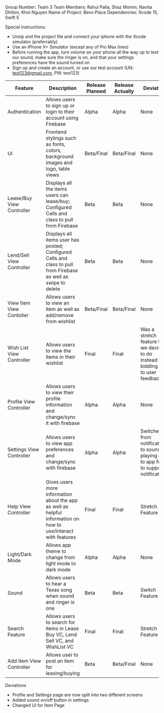 Group Number: Team 3
Team Members: Rahul Palla, Shaz Momin, Navita Dhillon, Khoi Nguyen
Name of Project: Bevo Place
Dependencies: Xcode 15, Swift 5

Special Instructions:
- Unzip and the project file and connect your iphone with the Xcode simulator (preferrably)
- Use an iPhone X+ Simulator (except any of Pro Max lines)
- Before running the app, turn volume on your phone all the way up to test our sound, make sure the ringer is on, and that your settings preferences have the sound turned on
- Sign up and create an account, or use our test account (UN: test123@gmail.com, PW: test123)




| Feature | Description | Release Planned | Release Actually | Deviation | Who/Percentage worked on |
| ------------- | ------------- | ------------- |  ------------- |  ------------- |  ------------- |
| Authentication  | Allows users to sign up or login to their account using Firebase  | Alpha |  Alpha  |  None |  Rahul (100%)  |
| UI  | Frontend stylings such as fonts, colors, background images and logo, table views | Beta/Final  |  Beta/Final  |  None  |  Rahul (20%), Navita (40%), Shaz (20%), Khoi (20%)  |
| Lease/Buy View Controller | Displays all the items users can lease/buy; Configured Cells and class to pull from Firebase | Beta  |  Beta  |  None  |  Shaz (70%), Rahul (30%)  |
| Lend/Sell View Controller | Displays all items user has posted; Configured Cells and class to pull from Firebase as well as swipe to delete  | Beta  |  Beta |  None  |  Navita (60%), Shaz (20%), Rahul (20%)  |
| View Item View Contoller  | Allows users to view an item as well as add/remove from wishlist  | Beta/Final  |  Beta/Final  |  None  |  Rahul (70%), Navita (30%) |
| Wish List View Controller  | Allows users to view the items in their wishlist | Final |  Final  |  Was a stretch feature that we decided to do instead of bidding due to user feedback |  Rahul (80%), Navita (20%) |
| Profile View Controller  | Allows users to view their profile information and change/sync it with firebase | Alpha  |  Alpha  |  None  |  Navita (80%), Rahul (20%)  |
| Settings View Controller  | Allows users to view app preferences and change/sync with firebase | Alpha  |  Alpha  |  Switched from notifications to sounds playing due to app fees to support notifications  | Khoi (100%)  |
| Help View Controller  | Gives users more information about the app as well as helpful information on how to use/interact with features | Final  |  Final  |  Stretch Feature  |  Navita (100%)  |
| Light/Dark Mode  | Allows app theme to change from light mode to dark mode | Alpha | Alpha | None | Khoi (100%) |
| Sound  | Allows users to hear a Texas song when sound and ringer is one | Beta | Beta | Switch Feature |  Shaz (50%), Khoi (50%)  |
| Search Feature  | Allows users to search for items in Lease Buy VC, Lend Sell VC, and WishList VC | Final  |  Final  |  Stretch Feature |  Rahul (100%)  |
| Add Item View Controller  | Allows user to post an item for leasing/buying | Beta  |  Beta/Final  | None |  Navita (80%), Khoi (20%) |

Deviations
- Profile and Settings page are now split into two different screens
- Added sound on/off button in settings
- Changed UI for Item Page

